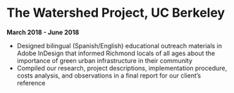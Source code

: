# The Watershed Project, UC Berkeley 
**March 2018 - June 2018**

* Designed bilingual (Spanish/English) educational outreach materials in Adobe InDesign that informed Richmond locals of all ages about the importance of green urban infrastructure in their community
* Compiled our research, project descriptions, implementation procedure, costs analysis, and observations in a final report for our client’s reference
